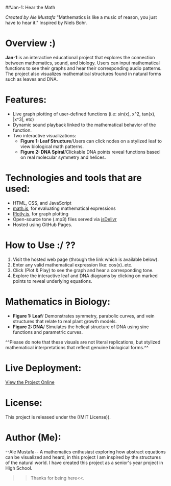 ##Jan-1: Hear the Math

*Created by Ale Mustafa* 
"Mathematics is like a music of reason, you just have to hear it." Inspired by Niels Bohr.

# Overview :)

**Jan-1** is an interactive educational project that explores the connection between mathematics, sound, and biology. Users can input mathematical functions to see their graphs and hear their corresponding audio patterns. The project also visualizes mathematical structures found in natural forms such as leaves and DNA.

# Features:
- Live graph plotting of user-defined functions (i.e: sin(x), x^2, tan(x), |x^3|, etc)
- Dynamic sound playback linked to the mathematical behavior of the function.
- Two interactive visualizations:
  - **Figure 1: Leaf Structure**/Users can click nodes on a stylized leaf to view biological math patterns.
  - **Figure 2: DNA Spiral**/Clickable DNA points reveal functions based on real molecular symmetry and helices.

# Technologies and tools that are used:
- HTML, CSS, and JavaScript
- [math.js](https://mathjs.org/), for evaluating mathematical expressions
- [Plotly.js](https://plotly.com/javascript/), for graph plotting
- Open-source tone (.mp3) files served via [jsDelivr](https://www.jsdelivr.com/)
- Hosted using GitHub Pages.

# How to Use :/ ??

1. Visit the hosted web page (through the link which is available below).
2. Enter any valid mathematical expression like: cos(x)..etc.
3. Click (Plot & Play) to see the graph and hear a corresponding tone.
4. Explore the interactive leaf and DNA diagrams by clicking on marked points to reveal underlying equations.

# Mathematics in Biology:

- **Figure 1: Leaf**/ Demonstrates symmetry, parabolic curves, and vein structures that relate to real plant growth models.
- **Figure 2: DNA**/ Simulates the helical structure of DNA using sine functions and parametric curves.

^^Please do note that these visuals are not literal replications, but stylized mathematical interpretations that reflect genuine biological forms.^^
# Live Deployment:
[View the Project Online](https://l0el.github.io/Jan-1/)  

# License:

This project is released under the ((MIT License)).

# Author (Me):
--Ale Mustafa-- 
A mathematics enthusiast exploring how abstract equations can be visualized and heard, in this project I am inspired by the structures of the natural world.
I have created this project as a  senior's year project in High School.



>>Thanks for being here<<.
